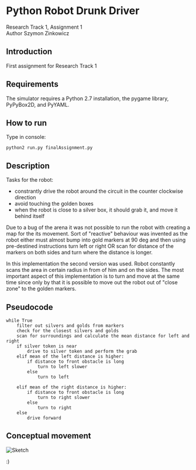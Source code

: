 Python Robot Drunk Driver
================================

Research Track 1, Assignment 1 <br>
Author Szymon Zinkowicz

**Introduction**
---
First assignment for Research Track 1 


**Requirements**
---
The simulator requires a Python 2.7 installation, the pygame library, PyPyBox2D, and PyYAML.

**How to run**
---
Type in console:
```
python2 run.py finalAssignment.py
```
**Description**
--
Tasks for the robot:
- constrantly drive the robot around the circuit in the counter clockwise direction
- avoid touching the golden boxes
- when the robot is close to a silver box, it should grab it, and move it behind itself

Due to a bug of the arena it was not possible to run the robot with creating a map for the its movement. Sort of "reactive" behaviour was invented as the robot either must almost bump into gold markers at 90 deg and then using pre-destined instructions turn left or right OR scan for distance of the markers on both sides and turn where the distance is longer.

In this implementation the second version was used. Robot constantly scans the area in certain radius in from of him and on the sides.
The most important aspect of this implementation is to turn and move at the same time since only by that it is possible to move out the robot out of "close zone" to the golden markers.


**Pseudocode**
---
```
while True
	filter out silvers and golds from markers
	check for the closest silvers and golds
	scan for surroundings and calculate the mean distance for left and right
	if silver token is near
		drive to silver token and perform the grab
	elif mean of the left distance is higher:
		if distance to front obstacle is long
			turn to left slower
		else
			turn to left
		
	elif mean of the right distance is higher:
		if distance to front obstacle is long
			turn to right slower
		else
			turn to right
	else
		drive forward
```

**Conceptual movement**
---
![Sketch](https://user-images.githubusercontent.com/91413093/141127749-691f032c-7a15-4409-afa2-11f423f4ec55.png)

:)
